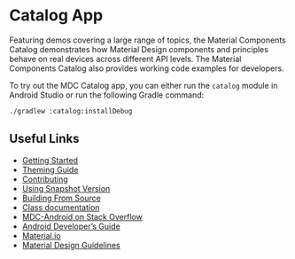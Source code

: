 <!--docs:
title: "Catalog App"
layout: landing
section: docs
path: /docs/catalog-app/
-->

# Catalog App

Featuring demos covering a large range of topics, the Material Components
Catalog demonstrates how Material Design components and principles behave on
real devices across different API levels. The Material Components Catalog also
provides working code examples for developers.

To try out the MDC Catalog app, you can either run the `catalog` module in
Android Studio or run the following Gradle command:

```sh
./gradlew :catalog:installDebug
```

## Useful Links

-   [Getting Started](getting-started.md)
-   [Theming Guide](theming.md)
-   [Contributing](contributing.md)
-   [Using Snapshot Version](using-snapshot-version.md)
-   [Building From Source](building-from-source.md)
-   [Class documentation](https://developer.android.com/reference/com/google/android/material/classes)
-   [MDC-Android on Stack Overflow](https://www.stackoverflow.com/questions/tagged/material-components+android)
-   [Android Developer’s Guide](https://developer.android.com/training/material/index.html)
-   [Material.io](https://www.material.io)
-   [Material Design Guidelines](https://material.google.com)
